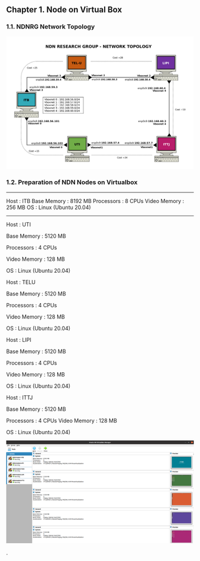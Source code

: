  ## Chapter 1. Node on Virtual Box
 ### 1.1. NDNRG Network Topology
  <img src="https://github.com/syaifulahdan/Mini-NDN-Work/blob/main/Assignment%202:NDNrg-Topology/NDNrg-Image-Topology/ndnrg-config_08.png" width="1000">
 
 ### 1.2. Preparation of NDN Nodes on Virtualbox
 
 ***
 
  Host         : ITB
  Base Memory  : 8192 MB
  Processors   : 8 CPUs
  Video Memory : 256 MB
  OS           : Linux (Ubuntu 20.04)
 ***
 
 Host         : UTI
 
 Base Memory  : 5120 MB
 
 Processors   : 4 CPUs
 
 Video Memory : 128 MB
 
 OS           : Linux (Ubuntu 20.04)
 
 
 Host         : TELU
 
 Base Memory  : 5120 MB
 
 Processors   : 4 CPUs
 
 Video Memory : 128 MB
 
 OS           : Linux (Ubuntu 20.04)
 
 
 Host         : LIPI
 
 Base Memory  : 5120 MB
 
 Processors   : 4 CPUs
 
 Video Memory : 128 MB
 
 OS           : Linux (Ubuntu 20.04)
 
 
 Host         : ITTJ
 
 Base Memory  : 5120 MB
 
 Processors   : 4 CPUs
 Video Memory : 128 MB
 
 OS           : Linux (Ubuntu 20.04)
 
 
  <img src="https://github.com/syaifulahdan/Mini-NDN-Work/blob/main/Assignment%202:NDNrg-Topology/NDNrg-Image-Topology/ndnrg-node-virtualbox.png" width="1000">

 
.
